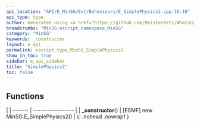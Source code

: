 ```yaml
---
api_location: "API/E_MinSG/Ext/Behaviours/E_SimplePhysics2.cpp:36:18"
api_type: type
author: Generated using <a href="https://github.com/MeisterYeti/WhatsUpDoc">WhatsUpDoc</a>
breadcrumbs: "MinSG:escript_namespace_MinSG"
category: "MinSG"
keywords: _constructor
layout: e_api
permalink: escript_type_MinSG_SimplePhysics2
show_in_toc: true
sidebar: e_api_sidebar
title: "SimplePhysics2"
toc: false
---
```


## Functions

|
| ------: | ----------------- |
| **_constructor**() | [ESMF] new MinSG.E_SimplePhysics2() |
{: .nohead .nowrap1 }

